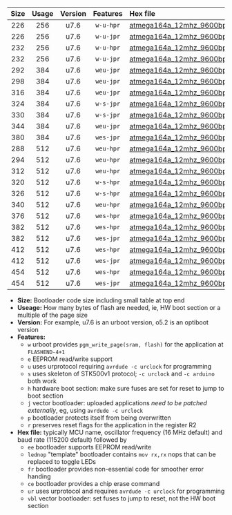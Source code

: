 |Size|Usage|Version|Features|Hex file|
|:-:|:-:|:-:|:-:|:--|
|226|256|u7.6|`w-u-hpr`|[atmega164a_12mhz_9600bps_ur.hex](https://raw.githubusercontent.com/stefanrueger/urboot/main//atmega164a_12mhz_9600bps_ur.hex)|
|226|256|u7.6|`w-u-jpr`|[atmega164a_12mhz_9600bps_ur_vbl.hex](https://raw.githubusercontent.com/stefanrueger/urboot/main//atmega164a_12mhz_9600bps_ur_vbl.hex)|
|232|256|u7.6|`w-u-hpr`|[atmega164a_12mhz_9600bps_lednop_ur.hex](https://raw.githubusercontent.com/stefanrueger/urboot/main//atmega164a_12mhz_9600bps_lednop_ur.hex)|
|232|256|u7.6|`w-u-jpr`|[atmega164a_12mhz_9600bps_lednop_ur_vbl.hex](https://raw.githubusercontent.com/stefanrueger/urboot/main//atmega164a_12mhz_9600bps_lednop_ur_vbl.hex)|
|292|384|u7.6|`weu-jpr`|[atmega164a_12mhz_9600bps_ee_ur_vbl.hex](https://raw.githubusercontent.com/stefanrueger/urboot/main//atmega164a_12mhz_9600bps_ee_ur_vbl.hex)|
|298|384|u7.6|`weu-jpr`|[atmega164a_12mhz_9600bps_ee_lednop_ur_vbl.hex](https://raw.githubusercontent.com/stefanrueger/urboot/main//atmega164a_12mhz_9600bps_ee_lednop_ur_vbl.hex)|
|316|384|u7.6|`weu-jpr`|[atmega164a_12mhz_9600bps_ee_lednop_fr_ur_vbl.hex](https://raw.githubusercontent.com/stefanrueger/urboot/main//atmega164a_12mhz_9600bps_ee_lednop_fr_ur_vbl.hex)|
|324|384|u7.6|`w-s-jpr`|[atmega164a_12mhz_9600bps_vbl.hex](https://raw.githubusercontent.com/stefanrueger/urboot/main//atmega164a_12mhz_9600bps_vbl.hex)|
|330|384|u7.6|`w-s-jpr`|[atmega164a_12mhz_9600bps_lednop_vbl.hex](https://raw.githubusercontent.com/stefanrueger/urboot/main//atmega164a_12mhz_9600bps_lednop_vbl.hex)|
|344|384|u7.6|`weu-jpr`|[atmega164a_12mhz_9600bps_ee_lednop_fr_ce_ur_vbl.hex](https://raw.githubusercontent.com/stefanrueger/urboot/main//atmega164a_12mhz_9600bps_ee_lednop_fr_ce_ur_vbl.hex)|
|380|384|u7.6|`wes-jpr`|[atmega164a_12mhz_9600bps_ee_vbl.hex](https://raw.githubusercontent.com/stefanrueger/urboot/main//atmega164a_12mhz_9600bps_ee_vbl.hex)|
|288|512|u7.6|`weu-hpr`|[atmega164a_12mhz_9600bps_ee_ur.hex](https://raw.githubusercontent.com/stefanrueger/urboot/main//atmega164a_12mhz_9600bps_ee_ur.hex)|
|294|512|u7.6|`weu-hpr`|[atmega164a_12mhz_9600bps_ee_lednop_ur.hex](https://raw.githubusercontent.com/stefanrueger/urboot/main//atmega164a_12mhz_9600bps_ee_lednop_ur.hex)|
|312|512|u7.6|`weu-hpr`|[atmega164a_12mhz_9600bps_ee_lednop_fr_ur.hex](https://raw.githubusercontent.com/stefanrueger/urboot/main//atmega164a_12mhz_9600bps_ee_lednop_fr_ur.hex)|
|320|512|u7.6|`w-s-hpr`|[atmega164a_12mhz_9600bps.hex](https://raw.githubusercontent.com/stefanrueger/urboot/main//atmega164a_12mhz_9600bps.hex)|
|326|512|u7.6|`w-s-hpr`|[atmega164a_12mhz_9600bps_lednop.hex](https://raw.githubusercontent.com/stefanrueger/urboot/main//atmega164a_12mhz_9600bps_lednop.hex)|
|340|512|u7.6|`weu-hpr`|[atmega164a_12mhz_9600bps_ee_lednop_fr_ce_ur.hex](https://raw.githubusercontent.com/stefanrueger/urboot/main//atmega164a_12mhz_9600bps_ee_lednop_fr_ce_ur.hex)|
|376|512|u7.6|`wes-hpr`|[atmega164a_12mhz_9600bps_ee.hex](https://raw.githubusercontent.com/stefanrueger/urboot/main//atmega164a_12mhz_9600bps_ee.hex)|
|382|512|u7.6|`wes-hpr`|[atmega164a_12mhz_9600bps_ee_lednop.hex](https://raw.githubusercontent.com/stefanrueger/urboot/main//atmega164a_12mhz_9600bps_ee_lednop.hex)|
|382|512|u7.6|`wes-jpr`|[atmega164a_12mhz_9600bps_ee_lednop_vbl.hex](https://raw.githubusercontent.com/stefanrueger/urboot/main//atmega164a_12mhz_9600bps_ee_lednop_vbl.hex)|
|412|512|u7.6|`wes-hpr`|[atmega164a_12mhz_9600bps_ee_lednop_fr.hex](https://raw.githubusercontent.com/stefanrueger/urboot/main//atmega164a_12mhz_9600bps_ee_lednop_fr.hex)|
|412|512|u7.6|`wes-jpr`|[atmega164a_12mhz_9600bps_ee_lednop_fr_vbl.hex](https://raw.githubusercontent.com/stefanrueger/urboot/main//atmega164a_12mhz_9600bps_ee_lednop_fr_vbl.hex)|
|454|512|u7.6|`wes-hpr`|[atmega164a_12mhz_9600bps_ee_lednop_fr_ce.hex](https://raw.githubusercontent.com/stefanrueger/urboot/main//atmega164a_12mhz_9600bps_ee_lednop_fr_ce.hex)|
|454|512|u7.6|`wes-jpr`|[atmega164a_12mhz_9600bps_ee_lednop_fr_ce_vbl.hex](https://raw.githubusercontent.com/stefanrueger/urboot/main//atmega164a_12mhz_9600bps_ee_lednop_fr_ce_vbl.hex)|

- **Size:** Bootloader code size including small table at top end
- **Useage:** How many bytes of flash are needed, ie, HW boot section or a multiple of the page size
- **Version:** For example, u7.6 is an urboot version, o5.2 is an optiboot version
- **Features:**
  + `w` urboot provides `pgm_write_page(sram, flash)` for the application at `FLASHEND-4+1`
  + `e` EEPROM read/write support
  + `u` uses urprotocol requiring `avrdude -c urclock` for programming
  + `s` uses skeleton of STK500v1 protocol; `-c urclock` and `-c arduino` both work
  + `h` hardware boot section: make sure fuses are set for reset to jump to boot section
  + `j` vector bootloader: uploaded applications *need to be patched externally*, eg, using `avrdude -c urclock`
  + `p` bootloader protects itself from being overwritten
  + `r` preserves reset flags for the application in the register R2
- **Hex file:** typically MCU name, oscillator frequency (16 MHz default) and baud rate (115200 default) followed by
  + `ee` bootloader supports EEPROM read/write
  + `lednop` "template" bootloader contains `mov rx,rx` nops that can be replaced to toggle LEDs
  + `fr` bootloader provides non-essential code for smoother error handing
  + `ce` bootloader provides a chip erase command
  + `ur` uses urprotocol and requires `avrdude -c urclock` for programming
  + `vbl` vector bootloader: set fuses to jump to reset, not the HW boot section
